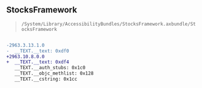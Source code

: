 ## StocksFramework

> `/System/Library/AccessibilityBundles/StocksFramework.axbundle/StocksFramework`

```diff

-2963.3.13.1.0
-  __TEXT.__text: 0xdf0
+2963.10.8.0.0
+  __TEXT.__text: 0xdf4
   __TEXT.__auth_stubs: 0x1c0
   __TEXT.__objc_methlist: 0x128
   __TEXT.__cstring: 0x1cc

```
